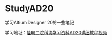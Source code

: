 # StudyAD20
学习Altium Designer 20的一些笔记

学习地址：[桂电二院科协学习资料AD20详细教程视频](https://www.bilibili.com/video/BV1ei4y1L7TU?)

